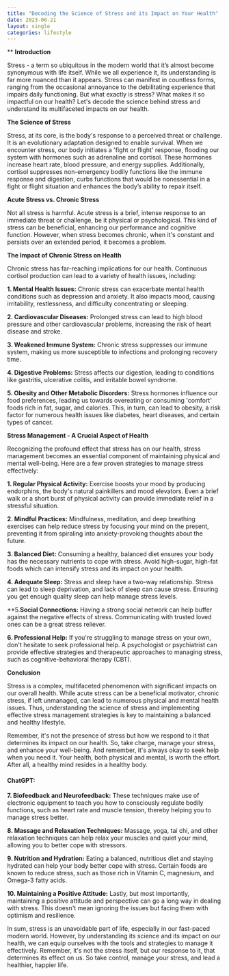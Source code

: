 ```yaml
---
title: "Decoding the Science of Stress and its Impact on Your Health"
date: 2023-06-21
layout: single
categories: lifestyle
---
```

**
**Introduction**

Stress - a term so ubiquitous in the modern world that it’s almost become synonymous with life itself. While we all experience it, its understanding is far more nuanced than it appears. Stress can manifest in countless forms, ranging from the occasional annoyance to the debilitating experience that impairs daily functioning. But what exactly is stress? What makes it so impactful on our health? Let's decode the science behind stress and understand its multifaceted impacts on our health.

**The Science of Stress**

Stress, at its core, is the body's response to a perceived threat or challenge. It is an evolutionary adaptation designed to enable survival. When we encounter stress, our body initiates a 'fight or flight' response, flooding our system with hormones such as adrenaline and cortisol. These hormones increase heart rate, blood pressure, and energy supplies. Additionally, cortisol suppresses non-emergency bodily functions like the immune response and digestion, curbs functions that would be nonessential in a fight or flight situation and enhances the body’s ability to repair itself.

**Acute Stress vs. Chronic Stress**

Not all stress is harmful. Acute stress is a brief, intense response to an immediate threat or challenge, be it physical or psychological. This kind of stress can be beneficial, enhancing our performance and cognitive function. However, when stress becomes chronic, when it's constant and persists over an extended period, it becomes a problem.

**The Impact of Chronic Stress on Health**

Chronic stress has far-reaching implications for our health. Continuous cortisol production can lead to a variety of health issues, including:

**1. Mental Health Issues:** Chronic stress can exacerbate mental health conditions such as depression and anxiety. It also impacts mood, causing irritability, restlessness, and difficulty concentrating or sleeping.

**2. Cardiovascular Diseases:** Prolonged stress can lead to high blood pressure and other cardiovascular problems, increasing the risk of heart disease and stroke.

**3. Weakened Immune System:** Chronic stress suppresses our immune system, making us more susceptible to infections and prolonging recovery time.

**4. Digestive Problems:** Stress affects our digestion, leading to conditions like gastritis, ulcerative colitis, and irritable bowel syndrome.

**5. Obesity and Other Metabolic Disorders:** Stress hormones influence our food preferences, leading us towards overeating or consuming 'comfort' foods rich in fat, sugar, and calories. This, in turn, can lead to obesity, a risk factor for numerous health issues like diabetes, heart diseases, and certain types of cancer.

**Stress Management - A Crucial Aspect of Health**

Recognizing the profound effect that stress has on our health, stress management becomes an essential component of maintaining physical and mental well-being. Here are a few proven strategies to manage stress effectively:

**1. Regular Physical Activity:** Exercise boosts your mood by producing endorphins, the body's natural painkillers and mood elevators. Even a brief walk or a short burst of physical activity can provide immediate relief in a stressful situation.

**2. Mindful Practices:** Mindfulness, meditation, and deep breathing exercises can help reduce stress by focusing your mind on the present, preventing it from spiraling into anxiety-provoking thoughts about the future.

**3. Balanced Diet:** Consuming a healthy, balanced diet ensures your body has the necessary nutrients to cope with stress. Avoid high-sugar, high-fat foods which can intensify stress and its impact on your health.

**4. Adequate Sleep:** Stress and sleep have a two-way relationship. Stress can lead to sleep deprivation, and lack of sleep can cause stress. Ensuring you get enough quality sleep can help manage stress levels.

\*\*5.**Social Connections:** Having a strong social network can help buffer against the negative effects of stress. Communicating with trusted loved ones can be a great stress reliever.

**6. Professional Help:** If you're struggling to manage stress on your own, don't hesitate to seek professional help. A psychologist or psychiatrist can provide effective strategies and therapeutic approaches to managing stress, such as cognitive-behavioral therapy (CBT).

**Conclusion**

Stress is a complex, multifaceted phenomenon with significant impacts on our overall health. While acute stress can be a beneficial motivator, chronic stress, if left unmanaged, can lead to numerous physical and mental health issues. Thus, understanding the science of stress and implementing effective stress management strategies is key to maintaining a balanced and healthy lifestyle.

Remember, it's not the presence of stress but how we respond to it that determines its impact on our health. So, take charge, manage your stress, and enhance your well-being. And remember, it's always okay to seek help when you need it. Your health, both physical and mental, is worth the effort. After all, a healthy mind resides in a healthy body.



#### ChatGPT:
**7. Biofeedback and Neurofeedback:** These techniques make use of electronic equipment to teach you how to consciously regulate bodily functions, such as heart rate and muscle tension, thereby helping you to manage stress better.

**8. Massage and Relaxation Techniques:** Massage, yoga, tai chi, and other relaxation techniques can help relax your muscles and quiet your mind, allowing you to better cope with stressors.

**9. Nutrition and Hydration:** Eating a balanced, nutritious diet and staying hydrated can help your body better cope with stress. Certain foods are known to reduce stress, such as those rich in Vitamin C, magnesium, and Omega-3 fatty acids.

**10. Maintaining a Positive Attitude:** Lastly, but most importantly, maintaining a positive attitude and perspective can go a long way in dealing with stress. This doesn't mean ignoring the issues but facing them with optimism and resilience.

In sum, stress is an unavoidable part of life, especially in our fast-paced modern world. However, by understanding its science and its impact on our health, we can equip ourselves with the tools and strategies to manage it effectively. Remember, it's not the stress itself, but our response to it, that determines its effect on us. So take control, manage your stress, and lead a healthier, happier life.